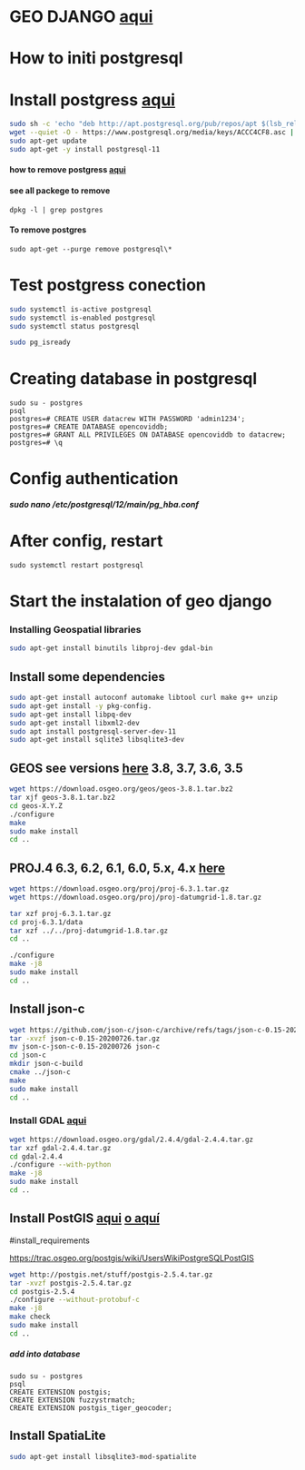 # GEO DJANGO [aqui](https://docs.djangoproject.com/en/3.1/ref/contrib/gis/install/geolibs/)

# How to initi postgresql

# Install postgress [aqui](https://www.postgresql.org/download/linux/ubuntu/)

```bash
sudo sh -c 'echo "deb http://apt.postgresql.org/pub/repos/apt $(lsb_release -cs)-pgdg main" > /etc/apt/sources.list.d/pgdg.list'
wget --quiet -O - https://www.postgresql.org/media/keys/ACCC4CF8.asc | sudo apt-key add -
sudo apt-get update
sudo apt-get -y install postgresql-11
```

#### how to remove postgress [aqui](https://askubuntu.com/questions/32730/how-to-remove-postgres-from-my-installation#:~:text=One%20command%20to%20completely%20remove,postgresql%20and%20all%20it's%20compenents.)

#### see all packege to remove

```
dpkg -l | grep postgres
```

#### To remove postgres

```
sudo apt-get --purge remove postgresql\*
```

# Test postgress conection

```bash
sudo systemctl is-active postgresql
sudo systemctl is-enabled postgresql
sudo systemctl status postgresql

sudo pg_isready
```

# Creating database in postgresql

```
sudo su - postgres
psql
postgres=# CREATE USER datacrew WITH PASSWORD 'admin1234';
postgres=# CREATE DATABASE opencoviddb;
postgres=# GRANT ALL PRIVILEGES ON DATABASE opencoviddb to datacrew;
postgres=# \q
```

# Config authentication

##### sudo nano /etc/postgresql/12/main/pg_hba.conf

# After config, restart

```
sudo systemctl restart postgresql
```

# Start the instalation of geo django

### Installing Geospatial libraries

```bash
sudo apt-get install binutils libproj-dev gdal-bin
```

## Install some dependencies

```bash
sudo apt-get install autoconf automake libtool curl make g++ unzip
sudo apt-get install -y pkg-config.
sudo apt-get install libpq-dev
sudo apt-get install libxml2-dev
sudo apt install postgresql-server-dev-11
sudo apt-get install sqlite3 libsqlite3-dev
```

## GEOS see versions [here](https://trac.osgeo.org/geos) 3.8, 3.7, 3.6, 3.5

```bash
wget https://download.osgeo.org/geos/geos-3.8.1.tar.bz2
tar xjf geos-3.8.1.tar.bz2
cd geos-X.Y.Z
./configure
make
sudo make install
cd ..
```

## PROJ.4 6.3, 6.2, 6.1, 6.0, 5.x, 4.x [here](https://proj.org/download.html#current-release)

```bash
wget https://download.osgeo.org/proj/proj-6.3.1.tar.gz
wget https://download.osgeo.org/proj/proj-datumgrid-1.8.tar.gz

tar xzf proj-6.3.1.tar.gz
cd proj-6.3.1/data
tar xzf ../../proj-datumgrid-1.8.tar.gz
cd ..

./configure
make -j8
sudo make install
cd ..
```

## Install json-c

```bash
wget https://github.com/json-c/json-c/archive/refs/tags/json-c-0.15-20200726.tar.gz
tar -xvzf json-c-0.15-20200726.tar.gz
mv json-c-json-c-0.15-20200726 json-c
cd json-c
mkdir json-c-build
cmake ../json-c
make
sudo make install
cd ..
```

### Install GDAL [aqui](https://gdal.org/download.html)

```bash
wget https://download.osgeo.org/gdal/2.4.4/gdal-2.4.4.tar.gz
tar xzf gdal-2.4.4.tar.gz
cd gdal-2.4.4
./configure --with-python
make -j8
sudo make install
cd ..
```

## Install PostGIS [aqui](http://postgis.net/stuff/) [o aquí](https://postgis.net/docs/postgis_installation.html)

#install_requirements

https://trac.osgeo.org/postgis/wiki/UsersWikiPostgreSQLPostGIS

```bash
wget http://postgis.net/stuff/postgis-2.5.4.tar.gz
tar -xvzf postgis-2.5.4.tar.gz
cd postgis-2.5.4
./configure --without-protobuf-c
make -j8
make check
sudo make install
cd ..
```

##### add into database

```
sudo su - postgres
psql
CREATE EXTENSION postgis;
CREATE EXTENSION fuzzystrmatch;
CREATE EXTENSION postgis_tiger_geocoder;
```

## Install SpatiaLite

```bash
sudo apt-get install libsqlite3-mod-spatialite
```
